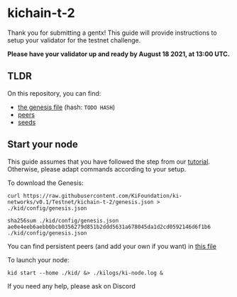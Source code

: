 # kichain-t-2

Thank you for submitting a gentx!
This guide will provide instructions to setup your validator for the testnet challenge.

**Please have your validator up and ready by August 18 2021, at 13:00 UTC.**

## TLDR

On this repository, you can find:
- [the genesis file](./genesis.json) (hash: `TODO HASH`)
- [peers](./peer-nodes.txt)
- [seeds](./seed-nodes.txt)

## Start your node

This guide assumes that you have followed the step from our [tutorial](https://github.com/KiFoundation/ki-testnet-challenge/blob/main/tutorials/gentx.md). Otherwise, please adapt commands according to your setup.

To download the Genesis:
```
curl https://raw.githubusercontent.com/KiFoundation/ki-networks/v0.1/Testnet/kichain-t-2/genesis.json > ./kid/config/genesis.json
```
```
sha256sum ./kid/config/genesis.json
ae0e4eeb6aebb0bcb0356279d851b2ddd5631a678045da1d2cd0592146d6f1b6  ./kid/config/genesis.json
```

You can find persistent peers (and add your own if you want) in [this file](./peer-nodes.txt)

To launch your node:
```
kid start --home ./kid/ &> ./kilogs/ki-node.log &
```

If you need any help, please ask on Discord
